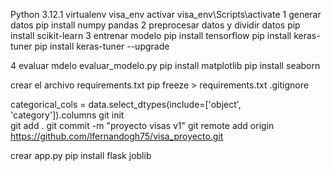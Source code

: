 Python 3.12.1
virtualenv visa_env
activar
visa_env\Scripts\activate
1 generar datos
pip install numpy pandas
2 preprocesar datos y dividir datos
pip install scikit-learn
3 entrenar modelo
pip install tensorflow
pip install keras-tuner
pip install keras-tuner --upgrade

4 evaluar mdelo
evaluar_modelo.py
pip install matplotlib
pip install seaborn

crear el archivo requirements.txt
pip freeze > requirements.txt
.gitignore




categorical_cols = data.select_dtypes(include=['object', 'category']).columns
git init  
git add .
git commit -m "proyecto visas v1"
git remote add origin https://github.com/lfernandogh75/visa_proyecto.git

crear app.py
pip install flask joblib